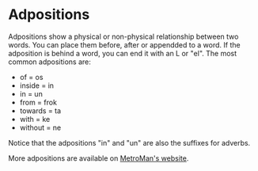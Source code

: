 # Adpositions
Adpositions show a physical or non-physical relationship between two words. You can place them before, after or appendded to a word.
If the adposition is behind a word, you can end it with an L or "<span translate="no" lang="es">el</span>".
The most common adpositions are:
- of = <span translate="no" lang="es">os</span>
- inside = <span translate="no" lang="es">in</span>
- in = <span translate="no" lang="es">un</span>
- from = <span translate="no" lang="es">frok</span>
- towards = <span translate="no" lang="es">ta</span>
- with = <span translate="no" lang="es">ke</span>
- without = <span translate="no" lang="es">ne</span>

Notice that the adpositions "in" and "un" are also the suffixes for adverbs.

More adpositions are available on [MetroMan's website](https://metromansr.github.io/MetroWeb/en/balkeon/docs/adpositions/).

